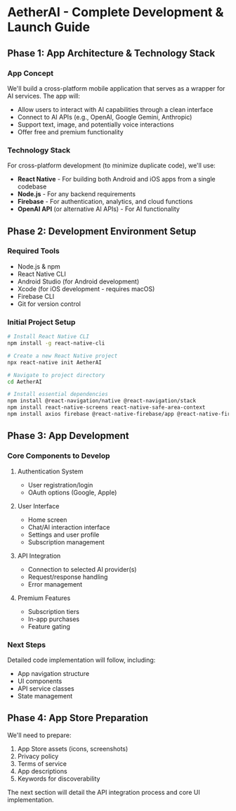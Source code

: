 # AetherAI - Complete Development & Launch Guide

## Phase 1: App Architecture & Technology Stack

### App Concept
We'll build a cross-platform mobile application that serves as a wrapper for AI services. The app will:
- Allow users to interact with AI capabilities through a clean interface
- Connect to AI APIs (e.g., OpenAI, Google Gemini, Anthropic)
- Support text, image, and potentially voice interactions
- Offer free and premium functionality

### Technology Stack
For cross-platform development (to minimize duplicate code), we'll use:
- **React Native** - For building both Android and iOS apps from a single codebase
- **Node.js** - For any backend requirements
- **Firebase** - For authentication, analytics, and cloud functions
- **OpenAI API** (or alternative AI APIs) - For AI functionality

## Phase 2: Development Environment Setup

### Required Tools
- Node.js & npm
- React Native CLI
- Android Studio (for Android development)
- Xcode (for iOS development - requires macOS)
- Firebase CLI
- Git for version control

### Initial Project Setup
```bash
# Install React Native CLI
npm install -g react-native-cli

# Create a new React Native project
npx react-native init AetherAI

# Navigate to project directory
cd AetherAI

# Install essential dependencies
npm install @react-navigation/native @react-navigation/stack
npm install react-native-screens react-native-safe-area-context
npm install axios firebase @react-native-firebase/app @react-native-firebase/auth
```

## Phase 3: App Development

### Core Components to Develop
1. Authentication System
   - User registration/login
   - OAuth options (Google, Apple)
   
2. User Interface
   - Home screen
   - Chat/AI interaction interface
   - Settings and user profile
   - Subscription management

3. API Integration
   - Connection to selected AI provider(s)
   - Request/response handling
   - Error management

4. Premium Features
   - Subscription tiers
   - In-app purchases
   - Feature gating

### Next Steps
Detailed code implementation will follow, including:
- App navigation structure
- UI components
- API service classes
- State management

## Phase 4: App Store Preparation

We'll need to prepare:
1. App Store assets (icons, screenshots)
2. Privacy policy
3. Terms of service
4. App descriptions
5. Keywords for discoverability

The next section will detail the API integration process and core UI implementation.